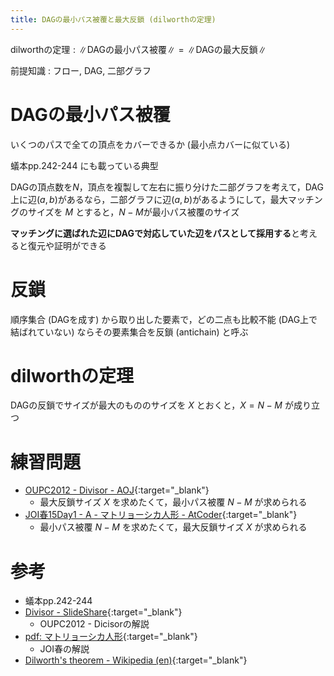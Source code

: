 ```yaml
---
title: DAGの最小パス被覆と最大反鎖 (dilworthの定理)
---
```


$\text{dilworthの定理} : \|\text{DAGの最小パス被覆}\| = \|\text{DAGの最大反鎖}\|$

前提知識 : フロー, DAG, 二部グラフ

# DAGの最小パス被覆

いくつのパスで全ての頂点をカバーできるか (最小点カバーに似ている)

蟻本pp.242-244 にも載っている典型

DAGの頂点数を$N$，頂点を複製して左右に振り分けた二部グラフを考えて，DAG上に辺$(a, b)$があるなら，二部グラフに辺$(a, b)$があるようにして，最大マッチングのサイズを $M$ とすると，$N - M$が最小パス被覆のサイズ

**マッチングに選ばれた辺にDAGで対応していた辺をパスとして採用する**と考えると復元や証明ができる

# 反鎖

順序集合 (DAGを成す) から取り出した要素で，どの二点も比較不能 (DAG上で結ばれていない) ならその要素集合を反鎖 (antichain) と呼ぶ

# dilworthの定理

DAGの反鎖でサイズが最大のもののサイズを $X$ とおくと，$X = N - M$ が成り立つ

# 練習問題

* [OUPC2012 - Divisor - AOJ](http://judge.u-aizu.ac.jp/onlinejudge/description.jsp?id=2352){:target="_blank"}<!--_-->
  * 最大反鎖サイズ $X$ を求めたくて，最小パス被覆 $N - M$ が求められる
* [JOI春15Day1 - A - マトリョーシカ人形 - AtCoder](https://beta.atcoder.jp/contests/joisc2016/tasks/joisc2016_a){:target="_blank"}<!--_-->
  * 最小パス被覆 $N - M$ を求めたくて，最大反鎖サイズ $X$ が求められる

# 参考

* 蟻本pp.242-244
* [Divisor - SlideShare](https://www.slideshare.net/oupc/divisor){:target="_blank"}<!--_-->
  * OUPC2012 - Dicisorの解説
* [pdf: マトリョーシカ人形](https://www.slideshare.net/oupc/divisor){:target="_blank"}<!--_-->
  * JOI春の解説
* [Dilworth's theorem - Wikipedia (en)](https://en.wikipedia.org/wiki/Dilworth%27s_theorem){:target="_blank"}<!--_-->

